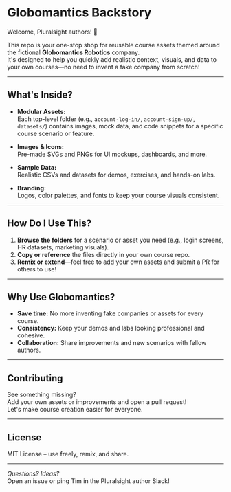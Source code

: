 # Globomantics Backstory

Welcome, Pluralsight authors! 👋

This repo is your one-stop shop for reusable course assets themed around the fictional **Globomantics Robotics** company.  
It's designed to help you quickly add realistic context, visuals, and data to your own courses—no need to invent a fake company from scratch!

---

## What's Inside?

- **Modular Assets:**  
  Each top-level folder (e.g., `account-log-in/`, `account-sign-up/`, `datasets/`) contains images, mock data, and code snippets for a specific course scenario or feature.

- **Images & Icons:**  
  Pre-made SVGs and PNGs for UI mockups, dashboards, and more.

- **Sample Data:**  
  Realistic CSVs and datasets for demos, exercises, and hands-on labs.

- **Branding:**  
  Logos, color palettes, and fonts to keep your course visuals consistent.

---

## How Do I Use This?

1. **Browse the folders** for a scenario or asset you need (e.g., login screens, HR datasets, marketing visuals).
2. **Copy or reference** the files directly in your own course repo.
3. **Remix or extend**—feel free to add your own assets and submit a PR for others to use!

---

## Why Use Globomantics?

- **Save time:** No more inventing fake companies or assets for every course.
- **Consistency:** Keep your demos and labs looking professional and cohesive.
- **Collaboration:** Share improvements and new scenarios with fellow authors.

---

## Contributing

See something missing?  
Add your own assets or improvements and open a pull request!  
Let's make course creation easier for everyone.

---

## License

MIT License – use freely, remix, and share.

---

*Questions? Ideas?*  
Open an issue or ping Tim in the Pluralsight author Slack!
